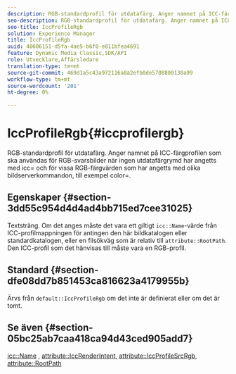 ```yaml
---
description: RGB-standardprofil för utdatafärg. Anger namnet på ICC-färgprofilen som ska användas för RGB-svarsbilder när ingen utdatafärgrymd har angetts med icc= och för vissa RGB-färgvärden som har angetts med olika bildserverkommandon, till exempel color=.
seo-description: RGB-standardprofil för utdatafärg. Anger namnet på ICC-färgprofilen som ska användas för RGB-svarsbilder när ingen utdatafärgrymd har angetts med icc= och för vissa RGB-färgvärden som har angetts med olika bildserverkommandon, till exempel color=.
seo-title: IccProfileRgb
solution: Experience Manager
title: IccProfileRgb
uuid: 40606151-d5fa-4ae5-b6f0-e811bfea4691
feature: Dynamic Media Classic,SDK/API
role: Utvecklare,Affärsledare
translation-type: tm+mt
source-git-commit: 469d1a5c43a972116a8a2efb0de5708800130a99
workflow-type: tm+mt
source-wordcount: '201'
ht-degree: 0%

---
```



# IccProfileRgb{#iccprofilergb}

RGB-standardprofil för utdatafärg. Anger namnet på ICC-färgprofilen som ska användas för RGB-svarsbilder när ingen utdatafärgrymd har angetts med icc= och för vissa RGB-färgvärden som har angetts med olika bildserverkommandon, till exempel color=.

## Egenskaper {#section-3dd55c954d4d4ad4bb715ed7cee31025}

Textsträng. Om det anges måste det vara ett giltigt `icc::Name`-värde från ICC-profilmappningen för antingen den här bildkatalogen eller standardkatalogen, eller en filsökväg som är relativ till `attribute::RootPath`. Den ICC-profil som det hänvisas till måste vara en RGB-profil.

## Standard {#section-dfe08dd7b851453ca816623a4179955b}

Ärvs från `default::IccProfileRgb` om det inte är definierat eller om det är tomt.

## Se även {#section-05bc25ab7caa418ca94d43ced905add7}

[icc::Name](../../../../../is-api/image-catalog/image-serving-api-ref/c-image-catalog-reference/c-icc-profile-map-reference/r-name-icc.md#reference-9e7d3c8e35434981a3dfac66b8946cbe) ,  [attribute::IccRenderIntent](../../../../../is-api/image-catalog/image-serving-api-ref/c-image-catalog-reference/c-attributes-reference/r-iccrenderintent.md#reference-012f207f28bd4406a5368d23ed95a51f),  [attribute::IccProfileSrcRgb](../../../../../is-api/image-catalog/image-serving-api-ref/c-image-catalog-reference/c-attributes-reference/r-iccprofilesrcrgb.md#reference-b8e576d075b44f5c94d95bfb5aa22ae2),  [attribute::RootPath](../../../../../is-api/image-catalog/image-serving-api-ref/c-image-catalog-reference/c-attributes-reference/r-rootpath.md#reference-17d57e5967be403b8408fa7214017494)

